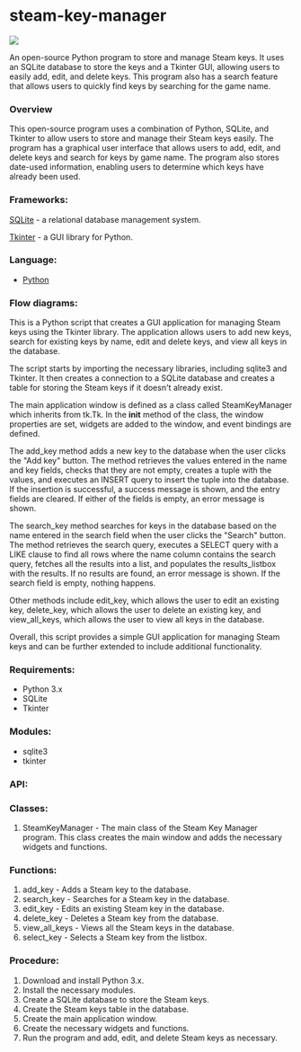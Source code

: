 # steam-key-manager 

<img src="https://i.imgur.com/5WxWQIM.pngg">

An open-source Python program to store and manage Steam keys. It uses an SQLite database to store the keys and a Tkinter GUI, allowing users to easily add, edit, and delete keys. This program also has a search feature that allows users to quickly find keys by searching for the game name.

### Overview
This open-source program uses a combination of Python, SQLite, and Tkinter to allow users to store and manage their Steam keys easily. The program has a graphical user interface that allows users to add, edit, and delete keys and search for keys by game name. The program also stores date-used information, enabling users to determine which keys have already been used.

### Frameworks:
[SQLite](https://www.sqlite.org/index.html) - a relational database management system. 

[Tkinter](https://docs.python.org/3/library/tkinter.html) - a GUI library for Python.

### Language: 

- [Python](https://www.python.org/)

### Flow diagrams:

This is a Python script that creates a GUI application for managing Steam keys using the Tkinter library. The application allows users to add new keys, search for existing keys by name, edit and delete keys, and view all keys in the database.

The script starts by importing the necessary libraries, including sqlite3 and Tkinter. It then creates a connection to a SQLite database and creates a table for storing the Steam keys if it doesn't already exist.

The main application window is defined as a class called SteamKeyManager which inherits from tk.Tk. In the __init__ method of the class, the window properties are set, widgets are added to the window, and event bindings are defined.

The add_key method adds a new key to the database when the user clicks the "Add key" button. The method retrieves the values entered in the name and key fields, checks that they are not empty, creates a tuple with the values, and executes an INSERT query to insert the tuple into the database. If the insertion is successful, a success message is shown, and the entry fields are cleared. If either of the fields is empty, an error message is shown.

The search_key method searches for keys in the database based on the name entered in the search field when the user clicks the "Search" button. The method retrieves the search query, executes a SELECT query with a LIKE clause to find all rows where the name column contains the search query, fetches all the results into a list, and populates the results_listbox with the results. If no results are found, an error message is shown. If the search field is empty, nothing happens.

Other methods include edit_key, which allows the user to edit an existing key, delete_key, which allows the user to delete an existing key, and view_all_keys, which allows the user to view all keys in the database.

Overall, this script provides a simple GUI application for managing Steam keys and can be further extended to include additional functionality.

### Requirements:

- Python 3.x 
- SQLite 
- Tkinter

### Modules:
- sqlite3
- tkinter

### API:

### Classes:

1. SteamKeyManager - The main class of the Steam Key Manager program. This class creates the main window and adds the necessary widgets and functions.

### Functions:

1. add_key - Adds a Steam key to the database. 
2. search_key - Searches for a Steam key in the database. 
3. edit_key - Edits an existing Steam key in the database. 
4. delete_key - Deletes a Steam key from the database. 
5. view_all_keys - Views all the Steam keys in the database.
6. select_key - Selects a Steam key from the listbox.

### Procedure:

1. Download and install Python 3.x. 
2. Install the necessary modules. 
3. Create a SQLite database to store the Steam keys. 
4. Create the Steam keys table in the database. 
5. Create the main application window. 
6. Create the necessary widgets and functions. 
7. Run the program and add, edit, and delete Steam keys as necessary.

